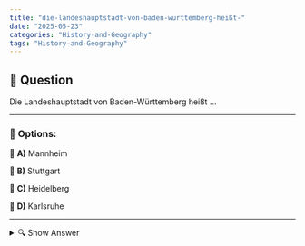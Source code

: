 ```yaml
---
title: "die-landeshauptstadt-von-baden-wurttemberg-heißt-"
date: "2025-05-23"
categories: "History-and-Geography"
tags: "History-and-Geography"
---
```


## 📌 **Question**

Die Landeshauptstadt von Baden-Württemberg heißt ...



---

### 📝 **Options:**

🔘 **A)** Mannheim

🔘 **B)** Stuttgart

🔘 **C)** Heidelberg

🔘 **D)** Karlsruhe

---

<details>
  <summary>🔍 Show Answer</summary>

  <p>
💡  <b>Correct Answer:</b>  b
  </p>
  <p>
    📖<b>Explanation:</b>
    Baden-Württemberg ist ein Bundesland im Südwesten Deutschlands, bekannt für seine starke Wirtschaftskraft und kulturellen Angebote. Die Landeshauptstadt ist das politische und administrative Zentrum des Landes. Stuttgart, die richtige Antwort, ist eine der größten Städte Deutschlands und bekannt für ihre Automobilindustrie, darunter die Unternehmen Mercedes-Benz und Porsche. Neben der wirtschaftlichen Bedeutung bietet Stuttgart auch kulturelle Highlights wie das Staatstheater und den Schlossplatz. Die anderen genannten Städte, Mannheim, Heidelberg und Karlsruhe, sind ebenfalls bedeutend, aber nicht die Landeshauptstadt.
  </p>
</details>
